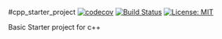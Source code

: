 #cpp_starter_project
[![codecov](https://codecov.io/gh/jonnerloller/waves/branch/master/graph/badge.svg)](https://codecov.io/gh/jonnerloller/cpp_starter_project)
[![Build Status](https://travis-ci.org/jonnerloller/waves.svg?branch=master)](https://travis-ci.org/jonnerloller/cpp_starter_project)
[![License: MIT](https://img.shields.io/badge/License-MIT-green.svg)](https://opensource.org/licenses/MIT)

Basic Starter project for c++
